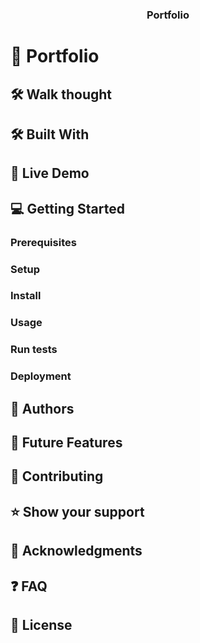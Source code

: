 <a name="readme-top"></a>

<div align="center">
  <h3><b>Portfolio</b></h3>
</div>

<!-- # 📗 Table of Contents

- [📖 About the Project](#about-project)
  - [🛠 Walk through](#walk-through)
  - [🛠 Built With](#built-with)
    - [Tech Stack](#tech-stack)
    - [Key Features](#key-features)
  - [🚀 Live Demo](#live-demo)
- [💻 Getting Started](#getting-started)
  - [Setup](#setup)
  - [Prerequisites](#prerequisites)
  - [Install](#install)
  - [Usage](#usage)
  - [Run tests](#run-tests)
  - [Deployment](#triangular_flag_on_post-deployment)
- [👥 Authors](#authors)
- [🔭 Future Features](#future-features)
- [🤝 Contributing](#contributing)
- [⭐️ Show your support](#support)
- [🙏 Acknowledgements](#acknowledgements)
- [❓ FAQ](#faq)
- [📝 License](#license) -->

# 📖 Portfolio<a name="about-project"></a>

<!-- **Portfolio** is a project initiated during the first module of the microverse program. This project is aimed to create a professional portfolio. -->

## 🛠 Walk thought <a name="walk-through"></a>

<!-- watch the loom video to the walkthrough of this video at:
https://www.loom.com/share/4679e5bb203e4d5aa4aea6bb67035886 -->

## 🛠 Built With <a name="built-with"></a>

<!-- ### Tech Stack <a name="tech-stack"></a> -->

<!-- <details>
  <summary>Client</summary>
  <ul>
    <li><a href="https://developer.mozilla.org/en-US/docs/Web/HTML">HTML</a></li>
    <li><a href="https://developer.mozilla.org/en-US/docs/Web/CSS">CSS</a></li>
  </ul>
</details> -->

<!-- ### Key Features <a name="key-features"></a> -->

<!-- - **Displays my current status as a software developer**
- **Lists my recent works**
- **Showcases Languages, Frameworks and Skills** -->

## 🚀 Live Demo <a name="live-demo"></a>

<!-- - The Live Demo of this portfolio can be found at: -->

## 💻 Getting Started <a name="getting-started"></a>

<!-- To get a local copy up and running, follow these steps. -->

### Prerequisites

<!-- In order to run this project you need a web browser -->

### Setup

<!-- Clone this repository to your desired folder: -->

### Install

<!-- Install this project using the cloned repo or download and use the files to your local machine. -->

### Usage

<!-- To run the project open the index.html file in your web browser -->

### Run tests

<!-- No test are available -->

### Deployment

<!-- This project is deployed at github pages -->

## 👥 Authors <a name="authors"></a>

<!-- 👤 **Kaleb Bekele**

- GitHub: [@githubhandle](https://github.com/kalbek)
- Twitter: [@twitterhandle](https://twitter.com/KNuramo)
- LinkedIn: [LinkedIn](https://www.linkedin.com/in/kaleb-nuramo/)
- Website: https://kalbek.github.io/Portfolio/ -->

## 🔭 Future Features <a name="future-features"></a>

<!--
- [ ] **The modal part of the portfolio will be added.**
- [ ] **Links to project showcases will be active with JavaScript** -->

## 🤝 Contributing <a name="contributing"></a>

<!-- Contributions, issues, and feature requests are welcome!

Feel free to check the [issues page](../../issues/). -->

## ⭐️ Show your support <a name="support"></a>

<!-- If you like this project give a star to this repositiory. -->

## 🙏 Acknowledgments <a name="acknowledgements"></a>

<!-- I would like to thank the Microverse full-stack curriculum for the inspiration and guidance. -->

## ❓ FAQ <a name="faq"></a>

<!-- - **Is it allowed to copy the contents of this project and use it for personal use?**

  - Yes, this project is free for copying and reusing in any way you like.

- How often will the future features will be implemented?

  - As this is personal porfolio, the owner will update this projects pages more frequently with every enhancements in personal status. -->

## 📝 License <a name="license"></a>

<!-- This project is [MIT](./MIT.md) licensed. -->

